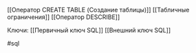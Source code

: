 [[Оператор CREATE TABLE (Создание таблицы)]]
[[Табличные ограничения]]
[[Оператор DESCRIBE]]


Ключи:
[[Первичный ключ SQL]]
[[Внешний ключ SQL]]

#sql